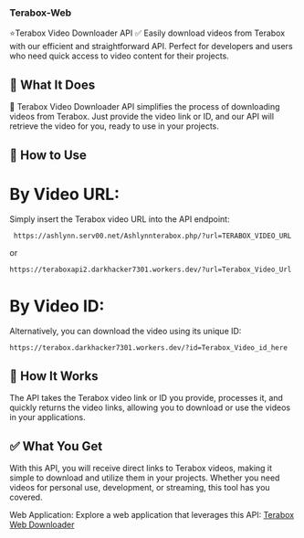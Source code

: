 ### Terabox-Web

⭐Terabox Video Downloader API ✅
 Easily download videos from Terabox with our efficient and straightforward API. Perfect for developers and users who need 
 quick access to video content for their projects.

## 🌟 What It Does
🎥 Terabox Video Downloader API simplifies the process of downloading videos from Terabox. Just provide the video link or ID, and our API will retrieve the video for you, ready to use in your projects.

## 🚀 How to Use
# By Video URL:
 Simply insert the Terabox video URL into the API endpoint:
 
``` https://ashlynn.serv00.net/Ashlynnterabox.php/?url=TERABOX_VIDEO_URL```

or

 ```https://teraboxapi2.darkhacker7301.workers.dev/?url=Terabox_Video_Url```
# By Video ID:

 Alternatively, you can download the video using its unique ID:
 
 ```https://terabox.darkhacker7301.workers.dev/?id=Terabox_Video_id_here```

## 🔄 How It Works
The API takes the Terabox video link or ID you provide, processes it, and quickly returns the video links, allowing you to download or use the videos in your applications.

## ✅ What You Get
With this API, you will receive direct links to Terabox videos, making it simple to download and utilize them in your projects. Whether you need videos for personal use, development, or streaming, this tool has you covered.


  
  Web Application: Explore a web application that leverages this API: [Terabox Web Downloader](https://ashlynnterabox.netlify.app/)
